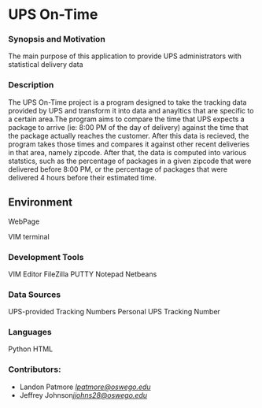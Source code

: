 # UPS On-Time

### Synopsis and Motivation
The main purpose of this application to provide UPS administrators with statistical delivery data




### Description
The UPS On-Time project is a program designed to take the tracking data provided by UPS and transform it into data and anayltics that are specific to a certain area.The program aims to compare the time that UPS expects a package to arrive (ie: 8:00 PM of the day of delivery) against the time that the package actually reaches the  customer. After this data is recieved, the program takes those times and compares it against other recent deliveries in that area, namely zipcode. After that, the data is computed into various statstics, such as the percentage of packages in a given zipcode that were delivered before 8:00 PM, or the percentage of packages that were delivered 4 hours before their estimated time. 

## Environment
WebPage

VIM terminal

### Development Tools
VIM Editor
FileZilla
PUTTY
Notepad
Netbeans


### Data Sources
UPS-provided Tracking Numbers
Personal UPS Tracking Number

### Languages
Python
HTML

### Contributors:
* Landon Patmore *lpatmore@oswego.edu*
* Jeffrey Johnson*jjohns28@oswego.edu*
